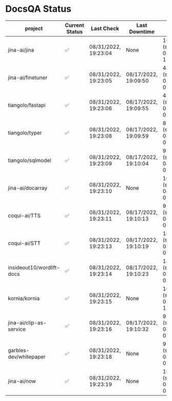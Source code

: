 # DocsQA Status

|         project         |Current Status|     Last Check     |   Last Downtime    |              % Uptime              |
|-------------------------|--------------|--------------------|--------------------|------------------------------------|
|jina-ai/jina             |✅            |08/31/2022, 19:23:04|None                |100.000 (since 08/29/2022, 11:24:14)|
|jina-ai/finetuner        |✅            |08/31/2022, 19:23:05|08/17/2022, 19:09:50|48.231 (since 08/15/2022, 07:09:42) |
|tiangolo/fastapi         |✅            |08/31/2022, 19:23:06|08/17/2022, 19:09:55|48.239 (since 08/15/2022, 07:09:42) |
|tiangolo/typer           |✅            |08/31/2022, 19:23:08|08/17/2022, 19:09:59|82.600 (since 08/15/2022, 07:09:42) |
|tiangolo/sqlmodel        |✅            |08/31/2022, 19:23:09|08/17/2022, 19:10:04|91.956 (since 08/15/2022, 07:09:42) |
|jina-ai/docarray         |✅            |08/31/2022, 19:23:10|None                |100.000 (since 08/24/2022, 01:39:12)|
|coqui-ai/TTS             |✅            |08/31/2022, 19:23:11|08/17/2022, 19:10:13|91.947 (since 08/15/2022, 07:09:42) |
|coqui-ai/STT             |✅            |08/31/2022, 19:23:13|08/17/2022, 19:10:19|164.949 (since 08/15/2022, 07:09:42)|
|insideout10/wordlift-docs|✅            |08/31/2022, 19:23:14|08/17/2022, 19:10:23|149.544 (since 08/15/2022, 07:09:42)|
|kornia/kornia            |✅            |08/31/2022, 19:23:15|None                |100.000 (since 08/30/2022, 13:49:49)|
|jina-ai/clip-as-service  |✅            |08/31/2022, 19:23:16|08/17/2022, 19:10:32|91.964 (since 08/15/2022, 07:09:42) |
|garbles-dev/whitepaper   |✅            |08/31/2022, 19:23:18|None                |92.410 (since 08/24/2022, 01:39:12) |
|jina-ai/now              |✅            |08/31/2022, 19:23:19|None                |100.000 (since 08/24/2022, 01:39:12)|
